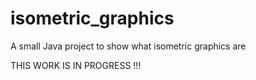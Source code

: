 # isometric_graphics
A small Java project to show what isometric graphics are



THIS WORK IS IN PROGRESS !!!
